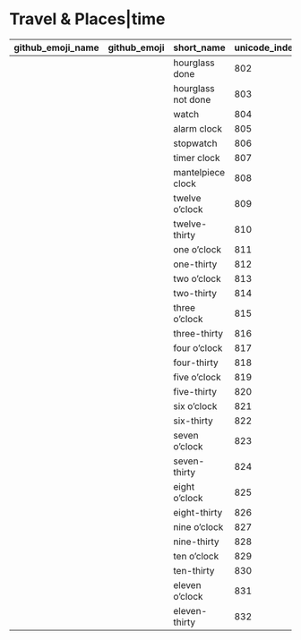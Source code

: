 # Travel & Places|time

|github_emoji_name|github_emoji|short_name|unicode_index|
|---|---|---|---|
|||hourglass done|802|
|||hourglass not done|803|
|||watch|804|
|||alarm clock|805|
|||stopwatch|806|
|||timer clock|807|
|||mantelpiece clock|808|
|||twelve o’clock|809|
|||twelve-thirty|810|
|||one o’clock|811|
|||one-thirty|812|
|||two o’clock|813|
|||two-thirty|814|
|||three o’clock|815|
|||three-thirty|816|
|||four o’clock|817|
|||four-thirty|818|
|||five o’clock|819|
|||five-thirty|820|
|||six o’clock|821|
|||six-thirty|822|
|||seven o’clock|823|
|||seven-thirty|824|
|||eight o’clock|825|
|||eight-thirty|826|
|||nine o’clock|827|
|||nine-thirty|828|
|||ten o’clock|829|
|||ten-thirty|830|
|||eleven o’clock|831|
|||eleven-thirty|832|
